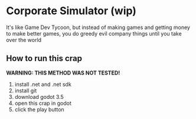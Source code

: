 # Corporate Simulator (wip)

It's like Game Dev Tycoon, but instead of making games and getting money to make better games, you do greedy evil company things until you take over the world

## How to run this crap

**WARNING: THIS METHOD WAS NOT TESTED!**

1. install .net and .net sdk
2. install git
2. download godot 3.5
3. open this crap in godot
4. click the play button